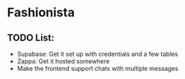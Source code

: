 # Fashionista

## TODO List:
- Supabase: Get it set up with credentials and a few tables
- Zappa: Get it hosted somewhere
- Make the frontend support chats with multiple messages